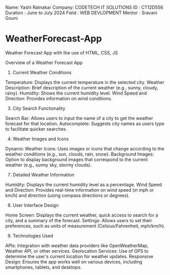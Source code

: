 Name: Yashi Ratnakar 
Company: CODETECH IT SOLUTIONS 
ID : CT12D556 
Duration : June to July 2024 
Field : WEB DEVLOPMENT 
Mentor : Sravani Gouni


# WeatherForecast-App
Weather Forecast App with the use of HTML, CSS, JS

Overview of a Weather Forecast App
1. Current Weather Conditions
   
Temperature: Displays the current temperature in the selected city.
Weather Description: Brief description of the current weather (e.g., sunny, cloudy, rainy).
Humidity: Shows the current humidity level.
Wind Speed and Direction: Provides information on wind conditions.

3. City Search Functionality
   
Search Bar: Allows users to input the name of a city to get the weather forecast for that location.
Autocomplete: Suggests city names as users type to facilitate quicker searches.

4. Weather Images and Icons

Dynamic Weather Icons: Uses images or icons that change according to the weather conditions (e.g., sun, clouds, rain, snow).
Background Images: Option to display background images that correspond to the current weather (e.g., sunny sky, stormy clouds).

7. Detailed Weather Information
   
Humidity: Displays the current humidity level as a percentage.
Wind Speed and Direction: Provides real-time information on wind speed (in mph or km/h) and direction (using compass directions or degrees).

8. User Interface Design

Home Screen: Displays the current weather, quick access to search for a city, and a summary of the forecast.
Settings: Allows users to set their preferences, such as units of measurement (Celsius/Fahrenheit, mph/km/h).

9. Technologies Used

APIs: Integration with weather data providers like OpenWeatherMap, Weather API, or other services.
Geolocation Services: Use of GPS to determine the user's current location for weather updates.
Responsive Design: Ensures the app works well on various devices, including smartphones, tablets, and desktops.
